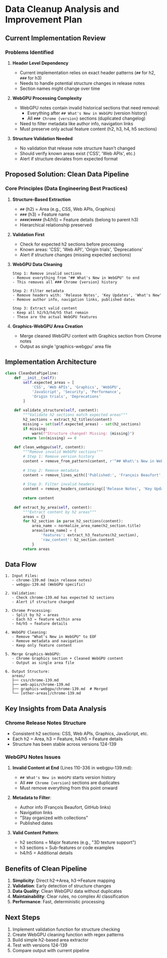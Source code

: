 # Data Cleanup Analysis and Improvement Plan

## Current Implementation Review

### Problems Identified

1. **Header Level Dependency**
   - Current implementation relies on exact header patterns (`##` for h2, `###` for h3)
   - Needs to handle potential structure changes in release notes
   - Section names might change over time

2. **WebGPU Processing Complexity**
   - WebGPU notes contain invalid historical sections that need removal:
     - Everything after `## What's New in WebGPU` (version history)
     - All `### Chrome {version}` sections (duplicated changelog)
   - Need to filter metadata like author info, navigation links
   - Must preserve only actual feature content (h2, h3, h4, h5 sections)

3. **Structure Validation Needed**
   - No validation that release note structure hasn't changed
   - Should verify known areas exist ('CSS', 'Web APIs', etc.)
   - Alert if structure deviates from expected format

## Proposed Solution: Clean Data Pipeline

### Core Principles (Data Engineering Best Practices)

1. **Structure-Based Extraction**
   - `##` (h2) = Area (e.g., CSS, Web APIs, Graphics)
   - `###` (h3) = Feature name
   - `####`/`#####` (h4/h5) = Feature details (belong to parent h3)
   - Hierarchical relationship preserved

2. **Validation First**
   - Check for expected h2 sections before processing
   - Known areas: 'CSS', 'Web API', 'Origin trials', 'Deprecations'
   - Alert if structure changes (missing expected sections)

3. **WebGPU Data Cleaning**
   ```
   Step 1: Remove invalid sections
   - Remove everything from "## What's New in WebGPU" to end
   - This removes all ### Chrome {version} history
   
   Step 2: Filter metadata
   - Remove headers with: 'Release Notes', 'Key Updates', 'What's New'
   - Remove author info, navigation links, published dates
   
   Step 3: Extract valid content
   - Keep all h2/h3/h4/h5 that remain
   - These are the actual WebGPU features
   ```

4. **Graphics-WebGPU Area Creation**
   - Merge cleaned WebGPU content with Graphics section from Chrome notes
   - Output as single 'graphics-webgpu' area file

## Implementation Architecture

```python
class CleanDataPipeline:
    def __init__(self):
        self.expected_areas = [
            'CSS', 'Web APIs', 'Graphics', 'WebGPU', 
            'JavaScript', 'Security', 'Performance',
            'Origin trials', 'Deprecations'
        ]
    
    def validate_structure(self, content):
        """Validate h2 sections match expected areas"""
        h2_sections = extract_h2_titles(content)
        missing = set(self.expected_areas) - set(h2_sections)
        if missing:
            warn(f"Structure changed! Missing: {missing}")
        return len(missing) == 0
    
    def clean_webgpu(self, content):
        """Remove invalid WebGPU sections"""
        # Step 1: Remove version history
        content = remove_from_pattern(content, r'^## What\'s New in WebGPU', end_of_file)
        
        # Step 2: Remove metadata
        content = remove_lines_with(['Published:', 'François Beaufort', 'GitHub'])
        
        # Step 3: Filter invalid headers
        content = remove_headers_containing(['Release Notes', 'Key Updates'])
        
        return content
    
    def extract_by_area(self, content):
        """Extract content by h2 areas"""
        areas = {}
        for h2_section in parse_h2_sections(content):
            area_name = normalize_area_name(h2_section.title)
            areas[area_name] = {
                'features': extract_h3_features(h2_section),
                'raw_content': h2_section.content
            }
        return areas
```

## Data Flow

```
1. Input Files:
   - chrome-139.md (main release notes)
   - webgpu-139.md (WebGPU specific)

2. Validation:
   - Check chrome-139.md has expected h2 sections
   - Alert if structure changed

3. Chrome Processing:
   - Split by h2 → areas
   - Each h3 → feature within area
   - h4/h5 → feature details

4. WebGPU Cleaning:
   - Remove "What's New in WebGPU" to EOF
   - Remove metadata and navigation
   - Keep only feature content

5. Merge Graphics-WebGPU:
   - Chrome Graphics section + Cleaned WebGPU content
   - Output as single area file

6. Output Structure:
   areas/
   ├── css/chrome-139.md
   ├── web-apis/chrome-139.md
   ├── graphics-webgpu/chrome-139.md  # Merged
   └── [other-areas]/chrome-139.md
```

## Key Insights from Data Analysis

### Chrome Release Notes Structure
- Consistent h2 sections: CSS, Web APIs, Graphics, JavaScript, etc.
- Each h2 = Area, h3 = Feature, h4/h5 = Feature details
- Structure has been stable across versions 124-139

### WebGPU Notes Issues
1. **Invalid Content at End** (Lines 110-336 in webgpu-139.md):
   - `## What's New in WebGPU` starts version history
   - All `### Chrome {version}` sections are duplicates
   - Must remove everything from this point onward

2. **Metadata to Filter**:
   - Author info (François Beaufort, GitHub links)
   - Navigation links
   - "Stay organized with collections"
   - Published dates

3. **Valid Content Pattern**:
   - h2 sections = Major features (e.g., "3D texture support")
   - h3 sections = Sub-features or code examples
   - h4/h5 = Additional details

## Benefits of Clean Pipeline

1. **Simplicity**: Direct h2→Area, h3→Feature mapping
2. **Validation**: Early detection of structure changes
3. **Data Quality**: Clean WebGPU data without duplicates
4. **Maintainability**: Clear rules, no complex AI classification
5. **Performance**: Fast, deterministic processing

## Next Steps

1. Implement validation function for structure checking
2. Create WebGPU cleaning function with regex patterns
3. Build simple h2-based area extractor
4. Test with versions 124-139
5. Compare output with current pipeline